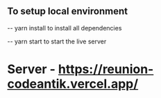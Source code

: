 ## To setup local environment

-- yarn install to install all dependencies

-- yarn start to start the live server

# Server - https://reunion-codeantik.vercel.app/
